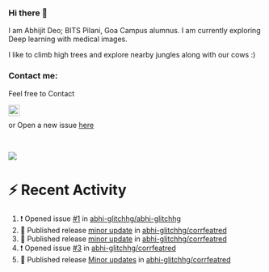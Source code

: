 ### Hi there 👋

I am Abhijit Deo; BITS Pilani, Goa Campus alumnus. I am currently exploring Deep learning with medical images.  


I like to climb high trees and explore nearby jungles along with our cows :)
### Contact me:

Feel free to Contact


[<img align="left" alt="Abhijit Deo | Gmail" width="22px" src="https://cdn.jsdelivr.net/npm/simple-icons@v3/icons/gmail.svg" />][gmail]
<br />


 or Open a new issue [here](https://github.com/abhi-glitchhg/abhi-glitchhg/issues)

[gmail]: mailto:f20190041@goa.bits-pilani.ac.in

<br>



![](https://komarev.com/ghpvc/?username=abhi-glitchhg&color=green)


# :zap: Recent Activity

<!--START_SECTION:activity-->
1. ❗ Opened issue [#1](https://github.com/abhi-glitchhg/abhi-glitchhg/issues/1) in [abhi-glitchhg/abhi-glitchhg](https://github.com/abhi-glitchhg/abhi-glitchhg)
2. 🚀 Published release [minor update](https://github.com/abhi-glitchhg/corrfeatred/releases/tag/0.0.3.3) in [abhi-glitchhg/corrfeatred](https://github.com/abhi-glitchhg/corrfeatred)
3. 🚀 Published release [minor update](https://github.com/abhi-glitchhg/corrfeatred/releases/tag/0.0.3.2) in [abhi-glitchhg/corrfeatred](https://github.com/abhi-glitchhg/corrfeatred)
4. ❗ Opened issue [#3](https://github.com/abhi-glitchhg/corrfeatred/issues/3) in [abhi-glitchhg/corrfeatred](https://github.com/abhi-glitchhg/corrfeatred)
5. 🚀 Published release [Minor updates](https://github.com/abhi-glitchhg/corrfeatred/releases/tag/0.0.3.2) in [abhi-glitchhg/corrfeatred](https://github.com/abhi-glitchhg/corrfeatred)
<!--END_SECTION:activity-->
